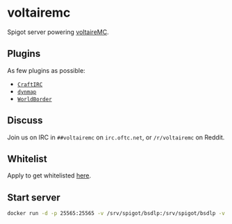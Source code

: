 # voltairemc

Spigot server powering [voltaireMC](https://mc.voltaire.sh).

## Plugins

As few plugins as possible:

* [`CraftIRC`](http://dev.bukkit.org/bukkit-plugins/craftirc/)
* [`dynmap`](http://www.minecraftforum.net/forums/mapping-and-modding/minecraft-mods/1286593-dynmap-dynamic-web-based-maps-for-minecraft)
* [`WorldBorder`](http://dev.bukkit.org/bukkit-plugins/worldborder/)

## Discuss

Join us on IRC in `##voltairemc` on `irc.oftc.net`, or `/r/voltairemc` on
Reddit.

## Whitelist

Apply to get whitelisted [here](https://mc.voltaire.sh/signup).

## Start server

```bash
docker run -d -p 25565:25565 -v /srv/spigot/bsdlp:/srv/spigot/bsdlp -v /srv/spigot/bsdlp_the_end:/srv/spigot/bsdlp_the_end -v /srv/spigot/bsdlp_nether:/srv/spigot/bsdlp_nether -v /srv/spigot/logs:/srv/spigot/logs -v /srv/spigot/plugins/dynmap/web/tiles:/srv/spigot/plugins/dynmap/web/tiles voltairemc/voltairemc
```
